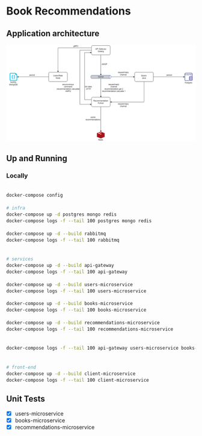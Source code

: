 # Book Recommendations

## Application architecture
![Architecture](./architecture/book-recommendations.drawio.png)

## Up and Running

### Locally

```bash

docker-compose config

# infra
docker-compose up -d postgres mongo redis
docker-compose logs -f --tail 100 postgres mongo redis

docker-compose up -d --build rabbitmq
docker-compose logs -f --tail 100 rabbitmq


# services
docker-compose up -d --build api-gateway
docker-compose logs -f --tail 100 api-gateway

docker-compose up -d --build users-microservice
docker-compose logs -f --tail 100 users-microservice

docker-compose up -d --build books-microservice
docker-compose logs -f --tail 100 books-microservice

docker-compose up -d --build recommendations-microservice
docker-compose logs -f --tail 100 recommendations-microservice


docker-compose logs -f --tail 100 api-gateway users-microservice books-microservice recommendations-microservice


# front-end
docker-compose up -d --build client-microservice
docker-compose logs -f --tail 100 client-microservice

```

## Unit Tests

- [x] users-microservice
- [x] books-microservice
- [x] recommendations-microservice
